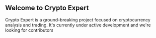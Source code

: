 ## Welcome to Crypto Expert
Crypto Expert is a ground-breaking project focused on cryptocurrency analysis and trading. It's currently under active development and we're looking for contributors